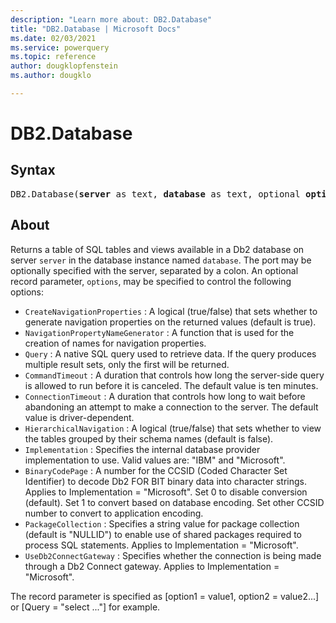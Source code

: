 ```yaml
---
description: "Learn more about: DB2.Database"
title: "DB2.Database | Microsoft Docs"
ms.date: 02/03/2021
ms.service: powerquery
ms.topic: reference
author: dougklopfenstein
ms.author: dougklo

---
```

# DB2.Database

## Syntax

<pre>
DB2.Database(<b>server</b> as text, <b>database</b> as text, optional <b>options</b> as nullable record) as table
</pre>

## About

Returns a table of SQL tables and views available in a Db2 database on server `server` in the database instance named `database`. The port may be optionally specified with the server, separated by a colon. An optional record parameter, `options`, may be specified to control the following options: 

- `CreateNavigationProperties` : A logical (true/false) that sets whether to generate navigation properties on the returned values (default is true).
- `NavigationPropertyNameGenerator` : A function that is used for the creation of names for navigation properties.
- `Query` : A native SQL query used to retrieve data. If the query produces multiple result sets, only the first will be returned.
- `CommandTimeout` : A duration that controls how long the server-side query is allowed to run before it is canceled. The default value is ten minutes.
- `ConnectionTimeout` : A duration that controls how long to wait before abandoning an attempt to make a connection to the server. The default value is driver-dependent.
- `HierarchicalNavigation` : A logical (true/false) that sets whether to view the tables grouped by their schema names (default is false).
- `Implementation` : Specifies the internal database provider implementation to use. Valid values are: "IBM" and "Microsoft".
- `BinaryCodePage` : A number for the CCSID (Coded Character Set Identifier) to decode Db2 FOR BIT binary data into character strings. Applies to Implementation = "Microsoft". Set 0 to disable conversion (default). Set 1 to convert based on database encoding. Set other CCSID number to convert to application encoding.
- `PackageCollection` : Specifies a string value for package collection (default is "NULLID") to enable use of shared packages required to process SQL statements. Applies to Implementation = "Microsoft".
- `UseDb2ConnectGateway` : Specifies whether the connection is being made through a Db2 Connect gateway. Applies to Implementation = "Microsoft". 

The record parameter is specified as [option1 = value1, option2 = value2...] or [Query = "select ..."] for example. 



